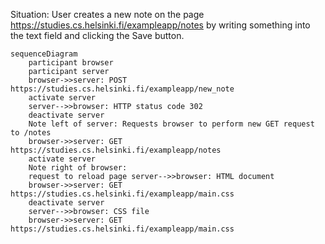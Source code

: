 Situation: User creates a new note on the page https://studies.cs.helsinki.fi/exampleapp/notes by writing something into the text field and clicking the Save button.

```mermaid
sequenceDiagram
    participant browser
    participant server
    browser->>server: POST https://studies.cs.helsinki.fi/exampleapp/new_note
    activate server
    server-->>browser: HTTP status code 302
    deactivate server
    Note left of server: Requests browser to perform new GET request to /notes
    browser->>server: GET https://studies.cs.helsinki.fi/exampleapp/notes
    activate server
    Note right of browser:
    request to reload page server-->>browser: HTML document
    browser->>server: GET https://studies.cs.helsinki.fi/exampleapp/main.css
    deactivate server
    server-->>browser: CSS file
    browser->>server: GET https://studies.cs.helsinki.fi/exampleapp/main.css
```
